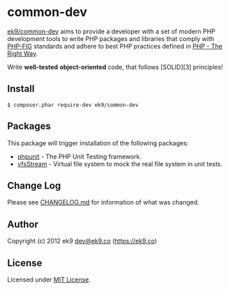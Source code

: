 common-dev
==========

[ek9/common-dev][0] aims to provide a developer with a set of modern PHP
development tools to write PHP packages and libraries that comply with
[PHP-FIG][1] standards and adhere to best PHP practices defined in [PHP - The
Right Way][2].

Write **well-tested** **object-oriented** code, that follows [SOLID][3]
principles!


## Install

    $ composer.phar require-dev ek9/common-dev

## Packages

This package will trigger installation of the following packages:

- [phpunit][10] - The PHP Unit Testing framework.
- [vfsStream][20] - Virtual file system to mock the real file system in unit
  tests.

## Change Log

Please see [CHANGELOG.md](CHANGELOG.md) for information of what was changed.

## Author

Copyright (c) 2012 ek9 <dev@ek9.co> (https://ek9.co)

## License

Licensed under [MIT License](LICENSE).

[0]: https://packagist.org/packages/ek9/common-dev
[1]: https://github.com/php-fig/fig-standards
[2]: http://www.phptherightway.com/
[10]: https://phpunit.de/
[20]: https://github.com/mikey179/vfsStream
